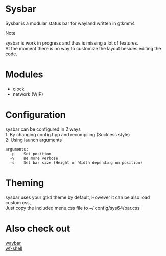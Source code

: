# Sysbar
Sysbar is a modular status bar for wayland written in gtkmm4<br>

> [!NOTE]
> sysbar is work in progress and thus is missing a lot of features.<br>
> At the moment there is no way to customize the layout besides editing the code.<br>

# Modules
* clock
* network (WIP)

# Configuration
sysbar can be configured in 2 ways<br>
1: By changing config.hpp and recompiling (Suckless style)<br>
2: Using launch arguments<br>
```
arguments:
  -p	Set position
  -V	Be more verbose
  -s	Set bar size (Height or Width depending on position)
```

# Theming
sysbar uses your gtk4 theme by default, However it can be also load custom css,<br>
Just copy the included menu.css file to ~/.config/sys64/bar.css<br>

# Also check out
[waybar](https://github.com/Alexays/Waybar)<br>
[wf-shell](https://github.com/WayfireWM/wf-shell)<br>

